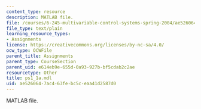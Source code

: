 ```yaml
---
content_type: resource
description: MATLAB file.
file: /courses/6-245-multivariable-control-systems-spring-2004/ae5260647ac463febc5ceaa41d2587d0_ps1_1a.mdl
file_type: text/plain
learning_resource_types:
- Assignments
license: https://creativecommons.org/licenses/by-nc-sa/4.0/
ocw_type: OCWFile
parent_title: Assignments
parent_type: CourseSection
parent_uid: e614eb9e-655d-0a93-927b-bf5cdab2c2ae
resourcetype: Other
title: ps1_1a.mdl
uid: ae526064-7ac4-63fe-bc5c-eaa41d2587d0
---
```

MATLAB file.